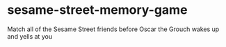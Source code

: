 # sesame-street-memory-game
Match all of the Sesame Street friends before Oscar the Grouch wakes up and yells at you
